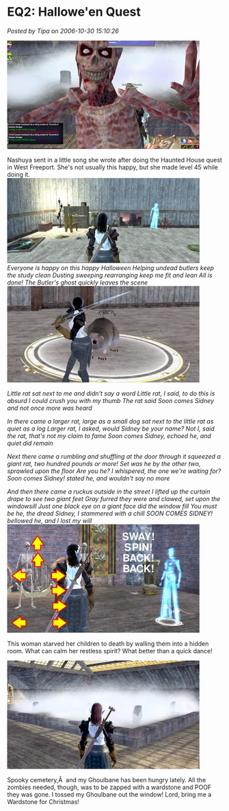 # EQ2: Hallowe'en Quest

*Posted by Tipa on 2006-10-30 15:10:26*

![Happy Halloween!](../../../uploads/2006/10/hh5boo.jpg)

Nashuya sent in a little song she wrote after doing the Haunted House quest in West Freeport. She's not usually this happy, but she made level 45 while doing it.
![The Butler Did It](../../../uploads/2006/10/hh1butler.jpg)
*Everyone is happy on this happy Halloween
Helping undead butlers keep the study clean
Dusting sweeping rearranging keep me fit and lean
All is done! The Butler's ghost quickly leaves the scene*
![Oh, Rats!](../../../uploads/2006/10/hh2rat.jpg)



*Little rat sat next to me and didn't say a word
Little rat, I said, to do this is absurd
I could crush you with my thumb
The rat said Soon comes Sidney
and not once more was heard*

*In there came a larger rat, large as a small dog
sat next to the little rat as quiet as a log
Larger rat, I asked, would Sidney be your name?
Not I, said the rat, that's not my claim to fame
Soon comes Sidney, echoed he, and quiet did remain*

*Next there came a rumbling and shuffling at the door
through it squeezed a giant rat, two hundred pounds or more!
Set was he by the other two, sprawled upon the floor
Are you he? I whispered, the one we're waiting for?
Soon comes Sidney! stated he, and wouldn't say no more*

*And then there came a ruckus outside in the street
I lifted up the curtain drape to see two giant feet
Gray furred they were and clawed, set upon the windowsill
Just one black eye on a giant face did the window fill
You must be he, the dread Sidney, I stammered with a chill
SOON COMES SIDNEY! bellowed he, and I lost my will*
![Put Your Left Foot In](../../../uploads/2006/10/hh3dancedance.jpg)


This woman starved her children to death by walling them into a hidden room. What can calm her restless spirit? What better than a quick dance!


![No more scooter rides!](../../../uploads/2006/10/hh4cemetary.jpg)


Spooky cemetery,Â  and my Ghoulbane has been hungry lately. All the zombies needed, though, was to be zapped with a wardstone and POOF they was gone. I tossed my Ghoulbane out the window! Lord, bring me a Wardstone for Christmas!













